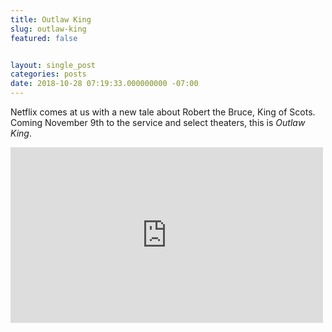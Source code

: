 ```yaml
---
title: Outlaw King
slug: outlaw-king
featured: false


layout: single_post
categories: posts
date: 2018-10-28 07:19:33.000000000 -07:00
---
```


Netflix comes at us with a new tale about Robert the Bruce, King of Scots. Coming November 9th to the service and select theaters, this is _Outlaw King_.

<iframe loading="lazy" title="Outlaw King | Official Trailer #2 [HD] | Netflix" width="500" height="281" src="https://www.youtube.com/embed/wHpO9AG_dkE?feature=oembed" frameborder="0" allow="accelerometer; autoplay; encrypted-media; gyroscope; picture-in-picture" allowfullscreen=""></iframe>

